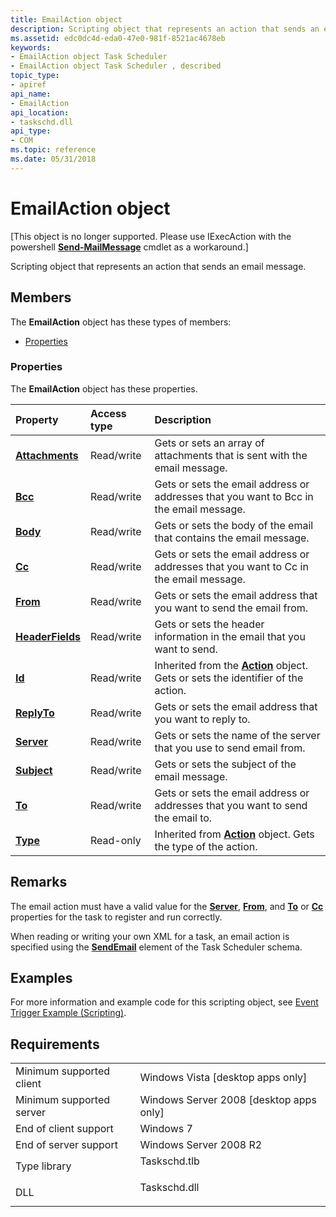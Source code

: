 ```yaml
---
title: EmailAction object
description: Scripting object that represents an action that sends an email message.
ms.assetid: edc0dc4d-eda0-47e0-981f-8521ac4678eb
keywords:
- EmailAction object Task Scheduler
- EmailAction object Task Scheduler , described
topic_type:
- apiref
api_name:
- EmailAction
api_location:
- taskschd.dll
api_type:
- COM
ms.topic: reference
ms.date: 05/31/2018
---
```


# EmailAction object

\[This object is no longer supported. Please use IExecAction with the powershell [**Send-MailMessage**](https://msdn.microsoft.com/library/Hh849925(v=WPS.620).aspx) cmdlet as a workaround.\]

Scripting object that represents an action that sends an email message.

## Members

The **EmailAction** object has these types of members:

-   [Properties](#properties)

### Properties

The **EmailAction** object has these properties.



| Property                                                    | Access type           | Description                                                                                               |
|:------------------------------------------------------------|:----------------------|:----------------------------------------------------------------------------------------------------------|
| [**Attachments**](emailaction-attachments.md)<br/>   | Read/write<br/> | Gets or sets an array of attachments that is sent with the email message.<br/>                      |
| [**Bcc**](emailaction-bcc.md)<br/>                   | Read/write<br/> | Gets or sets the email address or addresses that you want to Bcc in the email message.<br/>         |
| [**Body**](emailaction-body.md)<br/>                 | Read/write<br/> | Gets or sets the body of the email that contains the email message.<br/>                            |
| [**Cc**](emailaction-cc.md)<br/>                     | Read/write<br/> | Gets or sets the email address or addresses that you want to Cc in the email message.<br/>          |
| [**From**](emailaction-from.md)<br/>                 | Read/write<br/> | Gets or sets the email address that you want to send the email from.<br/>                           |
| [**HeaderFields**](emailaction-headerfields.md)<br/> | Read/write<br/> | Gets or sets the header information in the email that you want to send.<br/>                        |
| [**Id**](action-id.md)<br/>                          | Read/write<br/> | Inherited from the [**Action**](action.md) object. Gets or sets the identifier of the action.<br/> |
| [**ReplyTo**](emailaction-replyto.md)<br/>           | Read/write<br/> | Gets or sets the email address that you want to reply to.<br/>                                      |
| [**Server**](emailaction-server.md)<br/>             | Read/write<br/> | Gets or sets the name of the server that you use to send email from.<br/>                           |
| [**Subject**](emailaction-subject.md)<br/>           | Read/write<br/> | Gets or sets the subject of the email message.<br/>                                                 |
| [**To**](emailaction-to.md)<br/>                     | Read/write<br/> | Gets or sets the email address or addresses that you want to send the email to.<br/>                |
| [**Type**](/windows/desktop/api/taskschd/nf-taskschd-iaction-get_type)<br/>                     | Read-only<br/>  | Inherited from [**Action**](action.md) object. Gets the type of the action.<br/>                   |



 

## Remarks

The email action must have a valid value for the [**Server**](emailaction-server.md), [**From**](emailaction-from.md), and [**To**](emailaction-to.md) or [**Cc**](emailaction-cc.md) properties for the task to register and run correctly.

When reading or writing your own XML for a task, an email action is specified using the [**SendEmail**](taskschedulerschema-sendemail-actiongroup-element.md) element of the Task Scheduler schema.

## Examples

For more information and example code for this scripting object, see [Event Trigger Example (Scripting)](https://msdn.microsoft.com/library/Aa446887(v=VS.85).aspx).

## Requirements



|                                     |                                                                                         |
|-------------------------------------|-----------------------------------------------------------------------------------------|
| Minimum supported client<br/> | Windows Vista \[desktop apps only\]<br/>                                          |
| Minimum supported server<br/> | Windows Server 2008 \[desktop apps only\]<br/>                                    |
| End of client support<br/>    | Windows 7<br/>                                                                    |
| End of server support<br/>    | Windows Server 2008 R2<br/>                                                       |
| Type library<br/>             | <dl> <dt>Taskschd.tlb</dt> </dl> |
| DLL<br/>                      | <dl> <dt>Taskschd.dll</dt> </dl> |



 

 





